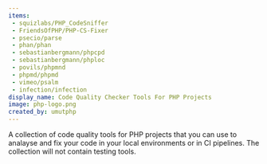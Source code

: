 ```yaml
---
items:
 - squizlabs/PHP_CodeSniffer
 - FriendsOfPHP/PHP-CS-Fixer
 - psecio/parse
 - phan/phan
 - sebastianbergmann/phpcpd
 - sebastianbergmann/phploc
 - povils/phpmnd
 - phpmd/phpmd
 - vimeo/psalm
 - infection/infection
display_name: Code Quality Checker Tools For PHP Projects
image: php-logo.png
created_by: umutphp
---
```

A collection of code quality tools for PHP projects that you can use to analayse and fix your code in your local environments or in CI pipelines. The collection will not contain testing tools.
